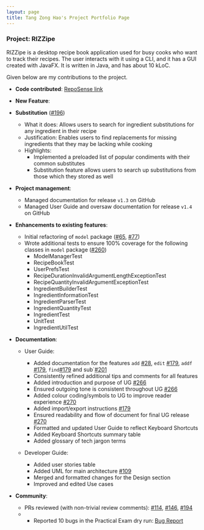 ```yaml
---
layout: page
title: Tang Zong Hao's Project Portfolio Page
---
```


### Project: RIZZipe

RIZZipe is a desktop recipe book application used for busy cooks who want to track their recipes. The user interacts 
with it using a CLI, and it has a GUI created with JavaFX. It is written in Java, and has about 10 kLoC.

Given below are my contributions to the project.

* **Code contributed**: [RepoSense link](https://nus-cs2103-ay2223s2.github.io/tp-dashboard/?search=zhtang29&breakdown=true)

* **New Feature**: 
* **Substitution** ([\#196]()) 
  * What it does: Allows users to search for ingredient substitutions for any ingredient in their recipe
  * Justification: Enables users to find replacements for missing ingredients that they may be lacking while cooking
  * Highlights:
    * Implemented a preloaded list of popular condiments with their common substitutes
    * Substitution feature allows users to search up substitutions from those which they stored as well
    
* **Project management**:
    * Managed documentation for release `v1.3` on GitHub
    * Managed User Guide and oversaw documentation for release `v1.4` on GitHub

* **Enhancements to existing features**:
    * Initial refactoring of `model` package ([\#65](), [\#77]())
    * Wrote additional tests to ensure 100% coverage for the following classes in `model` package ([\#260]())
      * ModelManagerTest
      * RecipeBookTest
      * UserPrefsTest
      * RecipeDurationInvalidArgumentLengthExceptionTest
      * RecipeQuantityInvalidArgumentExceptionTest
      * IngredientBuilderTest
      * IngredientInformationTest
      * IngredientParserTest
      * IngredientQuantityTest
      * IngredientTest
      * UnitTest
      * IngredientUtilTest

* **Documentation**:
  * User Guide:
    * Added documentation for the features `add` [\#28](), `edit` [\#179](), `addf` [\#179](), `find`[\#179]() and sub`[#201]()
    * Consistently refined additional tips and comments for all features
    * Added introduction and purpose of UG [\#266]()
    * Ensured outgoing tone is consistent throughout UG [\#266]()
    * Added colour coding/symbols to UG to improve reader experience [\#270]()
    * Added import/export instructions [\#179]()
    * Ensured readability and flow of document for final UG release [\#270]()
    * Formatted and updated User Guide to reflect Keyboard Shortcuts
    * Added Keyboard Shortcuts summary table
    * Added glossary of tech jargon terms
    
  * Developer Guide:
    * Added user stories table
    * Added UML for main architecture [\#109]()
    * Merged and formatted changes for the Design section
    * Improved and edited Use cases

* **Community**:
    * PRs reviewed (with non-trivial review comments): [\#114](), [\#146](), [\#194]()
    * * Reported 10 bugs in the Practical Exam dry run: [Bug Report](https://github.com/ZHTang29/ped/issues)

    
  
